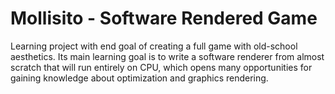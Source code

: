 Mollisito - Software Rendered Game 
===

Learning project with end goal of creating a full game with old-school aesthetics. Its main learning goal is to write a software renderer from almost scratch that will run entirely on CPU, which opens many opportunities for gaining knowledge about optimization and graphics rendering.
